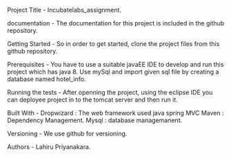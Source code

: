 Project Title -
Incubatelabs_assignment.

documentation -
The documentation for this project is included in the github repository.

Getting Started - 
So in order to get started, clone the project files from this github repository.

Prerequisites - 
You have to use a suitable javaEE IDE to develop and run this project which has java 8.
Use mySql and import given sql file by creating a database named hotel_info.


Running the tests -
After openning the project, using the eclipse IDE you can deployee project in to the tomcat server and then run it.


Built With - 
Dropwizard : The web framework used java spring MVC
Maven : Dependency Management.
Mysql : database managemanent.

Versioning -
We use github for versioning.

Authors -
Lahiru Priyanakara.
